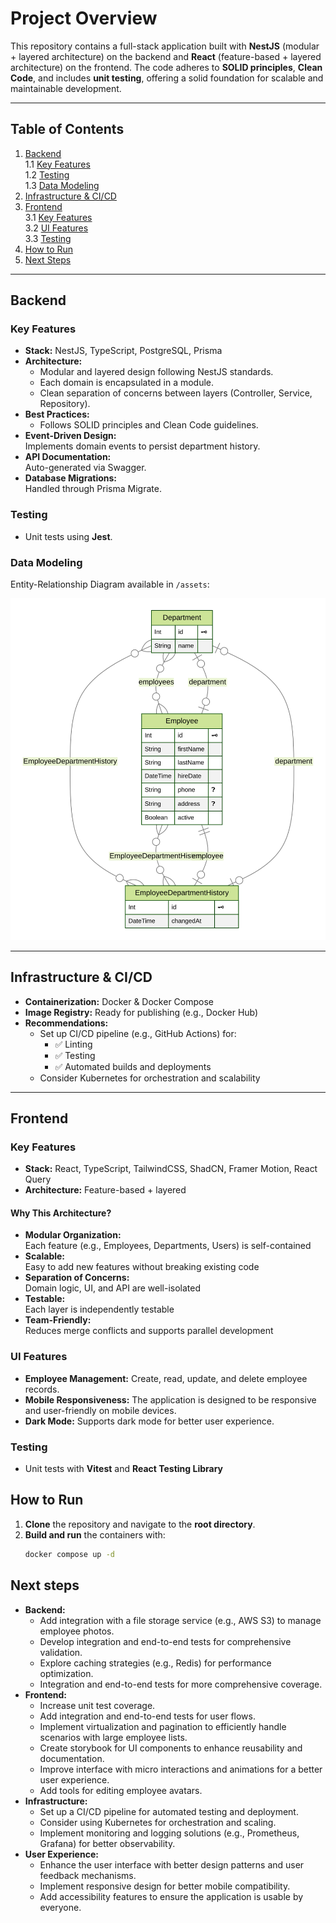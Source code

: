 # Project Overview

This repository contains a full-stack application built with **NestJS** (modular + layered architecture) on the backend and **React** (feature-based + layered architecture) on the frontend. The code adheres to **SOLID principles**, **Clean Code**, and includes **unit testing**, offering a solid foundation for scalable and maintainable development.

---

## Table of Contents

1. [Backend](#backend)  
   1.1 [Key Features](#key-features)  
   1.2 [Testing](#testing)  
   1.3 [Data Modeling](#data-modeling)  
2. [Infrastructure & CI/CD](#infrastructure--cicd)  
3. [Frontend](#frontend)  
   3.1 [Key Features](#key-features-1)  
   3.2 [UI Features](#ui-features)  
   3.3 [Testing](#testing-1)  
4. [How to Run](#how-to-run)  
5. [Next Steps](#next-steps)

---

## Backend

### Key Features

- **Stack:** NestJS, TypeScript, PostgreSQL, Prisma
- **Architecture:**
  - Modular and layered design following NestJS standards.
  - Each domain is encapsulated in a module.
  - Clean separation of concerns between layers (Controller, Service, Repository).
- **Best Practices:**
  - Follows SOLID principles and Clean Code guidelines.
- **Event-Driven Design:**  
  Implements domain events to persist department history.
- **API Documentation:**  
  Auto-generated via Swagger.
- **Database Migrations:**  
  Handled through Prisma Migrate.

### Testing

- Unit tests using **Jest**.

### Data Modeling

Entity-Relationship Diagram available in `/assets`:

<img src="./assets/ERD.svg" alt="Database ERD" />

---

## Infrastructure & CI/CD

- **Containerization:** Docker & Docker Compose
- **Image Registry:** Ready for publishing (e.g., Docker Hub)
- **Recommendations:**
  - Set up CI/CD pipeline (e.g., GitHub Actions) for:
    - ✅ Linting
    - ✅ Testing
    - ✅ Automated builds and deployments
  - Consider Kubernetes for orchestration and scalability

---

## Frontend

### Key Features

- **Stack:** React, TypeScript, TailwindCSS, ShadCN, Framer Motion, React Query
- **Architecture:** Feature-based + layered

#### Why This Architecture?

- **Modular Organization:**  
  Each feature (e.g., Employees, Departments, Users) is self-contained
- **Scalable:**  
  Easy to add new features without breaking existing code
- **Separation of Concerns:**  
  Domain logic, UI, and API are well-isolated
- **Testable:**  
  Each layer is independently testable
- **Team-Friendly:**  
  Reduces merge conflicts and supports parallel development

### UI Features
- **Employee Management:** Create, read, update, and delete employee records.
- **Mobile Responsiveness:** The application is designed to be responsive and user-friendly on mobile devices.
- **Dark Mode:** Supports dark mode for better user experience.

### Testing

- Unit tests with **Vitest** and **React Testing Library**  

## How to Run 

1. **Clone** the repository and navigate to the **root directory**.
2. **Build and run** the containers with:
   ```bash
   docker compose up -d
   ```

## Next steps

- **Backend:**
  - Add integration with a file storage service (e.g., AWS S3) to manage employee photos.
  - Develop integration and end-to-end tests for comprehensive validation.
  - Explore caching strategies (e.g., Redis) for performance optimization.
  - Integration and end-to-end tests for more comprehensive coverage.
- **Frontend:**
  - Increase unit test coverage.
  - Add integration and end-to-end tests for user flows.
  - Implement virtualization and pagination to efficiently handle scenarios with large employee lists.
  - Create storybook for UI components to enhance reusability and documentation.
  - Improve interface with micro interactions and animations for a better user experience.
  - Add tools for editing employee avatars.
- **Infrastructure:**
  - Set up a CI/CD pipeline for automated testing and deployment.
  - Consider using Kubernetes for orchestration and scaling.
  - Implement monitoring and logging solutions (e.g., Prometheus, Grafana) for better observability.
- **User Experience:**
  - Enhance the user interface with better design patterns and user feedback mechanisms.
  - Implement responsive design for better mobile compatibility.
  - Add accessibility features to ensure the application is usable by everyone.

